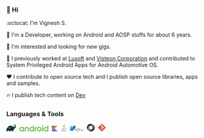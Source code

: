 ### 👋 Hi

:octocat: I'm Vignesh S.

:wrench: I'm a Developer, working on Android and AOSP stuffs for about 6 years.

:mag_right: I'm interested and looking for new gigs.

:briefcase: I previously worked at <a href="https://www.luxoft.com">Luxoft</a> and <a href="https://www.visteon.com">Visteon Corporation</a> and contributed to System Privileged Android Apps for Android Automotive OS.

:heart: I contribute to open source tech and I publish open source libraries, apps and samples.

:fire: I publish tech content on <a href="https://dev.to/svignesh93">Dev</a>

##

### Languages & Tools

<p>
  <a href="https://gradle.org/"><img src="https://github.com/svignesh93/svignesh93/blob/main/assets/gradle.svg" width="5%" /></a>
  <a href="https://www.android.com/"><img src="https://github.com/svignesh93/svignesh93/blob/main/assets/android.svg" width="15%" hspace="1%" /></a>
  <a href="https://kotlinlang.org/"><img src="https://github.com/svignesh93/svignesh93/blob/main/assets/kotlin.svg" width="3%" /></a>
  <a href="https://www.oracle.com/java/"><img src="https://github.com/svignesh93/svignesh93/blob/main/assets/java.svg" width="3%" hspace="1%" /></a>
  <a href="https://sqlite.org/"><img src="https://github.com/svignesh93/svignesh93/blob/main/assets/sqlite.svg" width="7%" /></a>
  <a href="https://www.json.org/"><img src="https://github.com/svignesh93/svignesh93/blob/main/assets/json.svg" width="4%" hspace="1%" /></a>
  <a href="https://git-scm.com/"><img src="https://github.com/svignesh93/svignesh93/blob/main/assets/git-icon.svg" width="4%" /></a>
</p>
